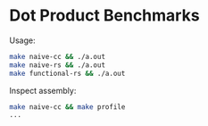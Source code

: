 # Dot Product Benchmarks

Usage:
```sh
make naive-cc && ./a.out
make naive-rs && ./a.out
make functional-rs && ./a.out
```

Inspect assembly:
```sh
make naive-cc && make profile
...
```
